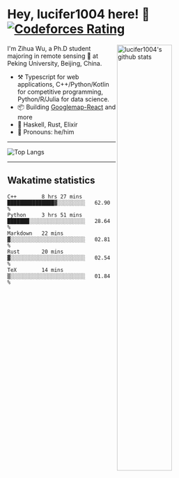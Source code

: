 # Hey, lucifer1004 here! :wave: [![Codeforces Rating](https://cfrating.ihcr.top/?user=lucifer1004&style=flat-square)](https://codeforces.com/profile/lucifer1004)

<img width="50%" align="right" alt="lucifer1004's github stats" src="https://github-readme-stats.vercel.app/api?username=lucifer1004&show_icons=true">

I'm Zihua Wu, a Ph.D student majoring in remote sensing :satellite: at Peking University, Beijing, China.

- :hammer_and_pick: Typescript for web applications, C++/Python/Kotlin for competitive programming, Python/R/Julia for data science.
- :package: Building [Googlemap-React](https://github.com/googlemap-react/googlemap-react) and more
- :seedling: Haskell, Rust, Elixir
- :man: Pronouns: he/him

---

![Top Langs](https://github-readme-stats.vercel.app/api/top-langs/?username=lucifer1004&layout=compact)

---

## Wakatime statistics

<!--START_SECTION:waka-->
```text
C++        8 hrs 27 mins   ███████████████▓░░░░░░░░░   62.90 % 
Python     3 hrs 51 mins   ███████░░░░░░░░░░░░░░░░░░   28.64 % 
Markdown   22 mins         ▓░░░░░░░░░░░░░░░░░░░░░░░░   02.81 % 
Rust       20 mins         ▓░░░░░░░░░░░░░░░░░░░░░░░░   02.54 % 
TeX        14 mins         ▒░░░░░░░░░░░░░░░░░░░░░░░░   01.84 % 
```
<!--END_SECTION:waka-->
